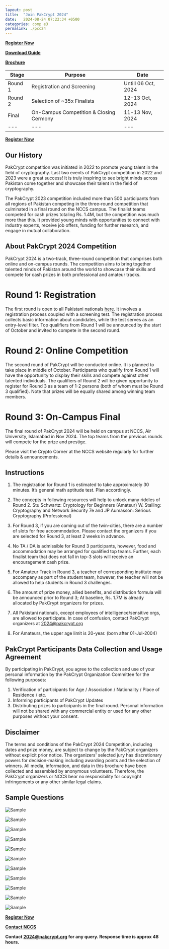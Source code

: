 ```yaml
---
layout: post
title:  "Join PakCrypt 2024"
date:   2024-08-24 07:22:34 +0500
categories: comp e3
permalink: ./pcc24
---
```


**[Register Now](https://bit.ly/pc24reg)** 

**[Download Guide]({{site.url}}/{{site.baseurl}}/assets/doc/PC24B-R42.pdf)** 

**[Brochure]({{site.url}}/{{site.baseurl}}/assets/doc/brochure2024pcb2.pdf)**

| Stage | Purpose | Date |
|---|---|---|
| Round 1 | Registration and Screening | Untill 06 Oct, 2024 |
| Round 2 | Selection of ~35x Finalists | 12-13 Oct, 2024 |
| Final | On-Campus Competition & Closing Cermony | 11-13 Nov, 2024 |
|---|---|---|


**[Register Now](https://docs.google.com/forms/d/e/1FAIpQLSd-9CE3bfFM8Soeu4pL4NiMNRwVkkXdi-HGuKihLsNIU2rWzA/viewform)** 


## Our History
PakCrypt competition was initiated in 2022 to promote young talent in the field of cryptography. Last two events of PakCrypt competition in 2022 and 2023 were a great success! It is truly inspiring to see bright minds across Pakistan come together and showcase their talent in the field of cryptography. 

The PakCrypt 2023 competition included more than 500 participants from all regions of Pakistan competing in the three-round competition that culminated in a final round on the NCCS campus. The finalist teams competed for cash prizes totaling Rs. 1.4M, but the competition was much more than this. It provided young minds with opportunities to connect with industry experts, receive job offers, funding for further research, and engage in mutual collaboration. 

## About PakCrypt 2024 Competition
PakCrypt 2024 is a two-track, three-round competition that comprises both online and on-campus rounds. The competition aims to bring together talented minds of Pakistan around the world to showcase their skills and compete for cash prizes in both professional and amateur tracks.

# Round 1: Registration 				       
The first round is open to all Pakistani nationals [here](https://bit.ly/pc24reg). It involves a registration process coupled with a screening test. The registration process collects basic information about candidates, while the test serves as an entry-level filter.
Top qualifiers from Round 1 will be announced by the start of October and invited to compete in the second round.

# Round 2: Online Competition
The second round of PakCrypt will be conducted online. It is planned to take place in middle of October. Participants who qualify from Round 1 will have the opportunity to display their skills and compete against other talented individuals. The qualifiers of Round 2 will be given opportunity to register for Round 3 as a team of 1-2 persons  (both of whom must be Round 3 qualified). Note that prizes will be equally shared among winning team members. 

# Round 3: On-Campus Final
The final round of PakCrypt 2024 will be held on campus at NCCS, Air University, Islamabad in Nov 2024. The top teams from the previous rounds will compete for the prize and prestige. 

Please visit the Crypto Corner at the NCCS website regularly for further details & announcements. 

## Instructions
1. The registration for Round 1 is estimated to take approximately 30 minutes. It’s general math aptitude test.  Plan accordingly. 

2. The concepts in following resources will help to unlock many riddles of Round 2.
Stu Schwartz: Cryptology for Beginners (Amateur)
W. Stalling: Cryptography and Network Security 7e and JP Aumasson: Serious Cryptography (Professional)

3. For Round 3, if you are coming out of the twin-cities, there are a number of slots for free accommodation. Please contact the organizers if you are selected for Round 3, at least 2 weeks in advance.

4. No TA / DA is admissible for Round 3 participants, however, food and accommodation may be arranged for qualified top teams. Further, each finalist team that does not fall in top-3 slots will receive an encouragement cash prize.

5. For Amateur Track in Round 3, a teacher of corresponding institute may accompany as part of the student team, however, the teacher will not be allowed to help students in Round 3 challenges.

6. The amount of prize money, allied benefits, and distribution formula will be announced prior to Round 3; At baseline, Rs. 1.7M is already allocated by  PakCrypt organizers for prizes.

7. All Pakistani nationals, except employees of intelligence/sensitive orgs, are allowed to participate. In case of confusion, contact PakCrypt organizers at 2024@pakcrypt.org 

8. For Amateurs, the upper age limit is 20-year.  (born after 01-Jul-2004) 

## PakCrypt Participants Data Collection and Usage Agreement

By participating in PakCrypt, you agree to the  collection and use of your personal information  by the PakCrypt Organization Committee for the  following purposes:
1. Verification of participants for Age / Association / Nationality / Place of Residence / etc.
2. Informing participants of PakCrypt Updates
3. Distributing prizes to participants in the final round. 
Personal information will not be shared with any commercial entity or used for any other purposes without your consent.

## Disclaimer
The terms and conditions of the PakCrypt 2024 Competition, including dates and prize money, are subject to change by the PakCrypt organizers without explicit prior notice. The organizers' selected jury has discretionary powers for decision-making including awarding points and the selection of winners. All media, information, and data in this brochure have been collected and assembled by anonymous volunteers. Therefore, the PakCrypt organizers or NCCS bear no responsibility for copyright infringements or any other similar legal claims.

## Sample Questions

![Sample]({{site.url}}/{{site.baseurl}}/assets/doc/S/pc24s1.PNG)

![Sample]({{site.url}}/{{site.baseurl}}/assets/doc/S/pc24s2.PNG)

![Sample]({{site.url}}/{{site.baseurl}}/assets/doc/S/pc24s3.PNG)

![Sample]({{site.url}}/{{site.baseurl}}/assets/doc/S/pc24s4.PNG)

![Sample]({{site.url}}/{{site.baseurl}}/assets/doc/S/pc24s5.PNG)

![Sample]({{site.url}}/{{site.baseurl}}/assets/doc/S/pc24s6.PNG)

![Sample]({{site.url}}/{{site.baseurl}}/assets/doc/S/pc24s7.PNG)

![Sample]({{site.url}}/{{site.baseurl}}/assets/doc/S/pc24s8.PNG)

![Sample]({{site.url}}/{{site.baseurl}}/assets/doc/S/pc24s9.PNG)

![Sample]({{site.url}}/{{site.baseurl}}/assets/doc/S/pc24s10.PNG)

![Sample]({{site.url}}/{{site.baseurl}}/assets/doc/S/pc24s11.PNG)


**[Register Now](https://docs.google.com/forms/d/e/1FAIpQLSd-9CE3bfFM8Soeu4pL4NiMNRwVkkXdi-HGuKihLsNIU2rWzA/viewform)** 

**[Contact NCCS](https://www.au.edu.pk/Pages/NCCS/nccs_contact_us.aspx)**

**Contact 2024@pakcrypt.org for any query. Response time is approx 48 hours.**

